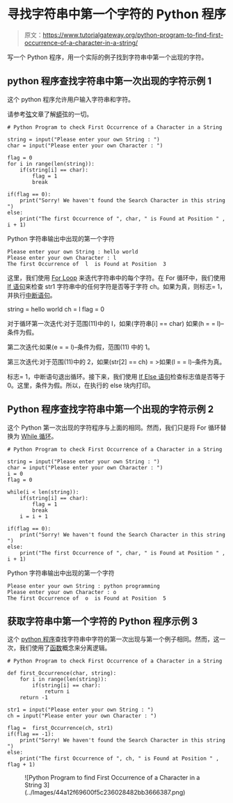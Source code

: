 # 寻找字符串中第一个字符的 Python 程序

> 原文：<https://www.tutorialgateway.org/python-program-to-find-first-occurrence-of-a-character-in-a-string/>

写一个 Python 程序，用一个实际的例子找到字符串中第一个出现的字符。

## python 程序查找字符串中第一次出现的字符示例 1

这个 python 程序允许用户输入字符串和字符。

请参考[弦](https://www.tutorialgateway.org/python-string/)文章了解[蟒](https://www.tutorialgateway.org/python-tutorial/)弦的一切。

```
# Python Program to check First Occurrence of a Character in a String

string = input("Please enter your own String : ")
char = input("Please enter your own Character : ")

flag = 0
for i in range(len(string)):
    if(string[i] == char):
        flag = 1
        break

if(flag == 0):
    print("Sorry! We haven't found the Search Character in this string ")
else:
    print("The first Occurrence of ", char, " is Found at Position " , i + 1)
```

Python 字符串输出中出现的第一个字符

```
Please enter your own String : hello world
Please enter your own Character : l
The first Occurrence of  l  is Found at Position  3
```

这里，我们使用 [For Loop](https://www.tutorialgateway.org/python-for-loop/) 来迭代字符串中的每个字符。在 For 循环中，我们使用 [If 语句](https://www.tutorialgateway.org/python-if-statement/)来检查 str1 字符串中的任何字符是否等于字符 ch。如果为真，则标志= 1，并执行[中断语句](https://www.tutorialgateway.org/python-break/)。

string = hello world
ch = l
flag = 0

对于循环第一次迭代:对于范围(11)中的 I，如果(字符串[i] == char)
如果(h = = l)–条件为假。

第二次迭代:如果(e = = l)–条件为假，范围(11)
中的 1。

第三次迭代:对于范围(11)中的 2，如果(str[2] == ch) = >如果(l = = l)–条件为真。

标志= 1，中断语句退出循环。接下来，我们使用 [If Else 语句](https://www.tutorialgateway.org/python-if-else/)检查标志值是否等于 0。这里，条件为假。所以，在执行的 else 块内打印。

## Python 程序查找字符串中第一个出现的字符示例 2

这个 Python 第一次出现的字符程序与上面的相同。然而，我们只是将 For 循环替换为 [While 循环](https://www.tutorialgateway.org/python-while-loop/)。

```
# Python Program to check First Occurrence of a Character in a String

string = input("Please enter your own String : ")
char = input("Please enter your own Character : ")
i = 0
flag = 0

while(i < len(string)):
    if(string[i] == char):
        flag = 1
        break
    i = i + 1

if(flag == 0):
    print("Sorry! We haven't found the Search Character in this string ")
else:
    print("The first Occurrence of ", char, " is Found at Position " , i + 1)
```

Python 字符串输出中出现的第一个字符

```
Please enter your own String : python programming
Please enter your own Character : o
The first Occurrence of  o  is Found at Position  5
```

## 获取字符串中第一个字符的 Python 程序示例 3

这个 [python 程序](https://www.tutorialgateway.org/python-programming-examples/)查找字符串中字符的第一次出现与第一个例子相同。然而，这一次，我们使用了[函数](https://www.tutorialgateway.org/functions-in-python/)概念来分离逻辑。

```
# Python Program to check First Occurrence of a Character in a String

def first_Occurrence(char, string):
    for i in range(len(string)):
        if(string[i] == char):
            return i
    return -1

str1 = input("Please enter your own String : ")
ch = input("Please enter your own Character : ")

flag =  first_Occurrence(ch, str1)
if(flag == -1):
    print("Sorry! We haven't found the Search Character in this string ")
else:
    print("The first Occurrence of ", ch, " is Found at Position " , flag + 1)
```

<figure class="wp-block-image">![Python Program to find First Occurrence of a Character in a String 3](../Images/44a12f69600f5c236028482bb3666387.png)</figure>